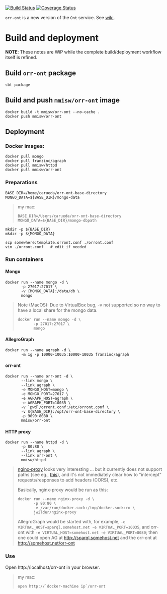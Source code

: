 [![Build Status](https://travis-ci.org/mmisw/orr-ont.svg?branch=master)](https://travis-ci.org/mmisw/orr-ont)
[![Coverage Status](https://coveralls.io/repos/github/mmisw/orr-ont/badge.svg?branch=master)](https://coveralls.io/github/mmisw/orr-ont?branch=master)



`orr-ont` is a new version of the `Ont` service.
See [wiki](https://github.com/mmisw/orr-ont/wiki).


# Build and deployment

**NOTE**: 
These notes are WiP while the complete build/deployment workflow itself is refined.


## Build `orr-ont` package

    sbt package
    
## Build and push `mmisw/orr-ont` image

    docker build -t mmisw/orr-ont --no-cache .
    docker push mmisw/orr-ont
    

## Deployment

### Docker images:

    docker pull mongo
    docker pull franzinc/agraph
    docker pull mmisw/httpd
    docker pull mmisw/orr-ont
    
  
### Preparations

    BASE_DIR=/home/carueda/orr-ont-base-directory
    MONGO_DATA=${BASE_DIR}/mongo-data
    
> my mac:
>
>    ```
>    BASE_DIR=/Users/carueda/orr-ont-base-directory
>    MONGO_DATA=${BASE_DIR}/mongo-dbpath
>    ```
>
    
    mkdir -p ${BASE_DIR}
    mkdir -p ${MONGO_DATA}
    
    scp somewhere:template.orront.conf ./orront.conf
    vim ./orront.conf   # edit if needed
    

    
### Run containers

#### Mongo

    docker run --name mongo -d \
           -p 27017:27017 \
           -v {MONGO_DATA}:/data/db \
           mongo
           
> Note (MacOS): Due to VirtualBox bug, -v not supported so no way to have 
> a local share for the mongo data.
>
>    ```
>    docker run --name mongo -d \
>           -p 27017:27017 \
>           mongo
>    ```
           
    
#### AllegroGraph

    docker run --name agraph -d \
           -m 1g -p 10000-10035:10000-10035 franzinc/agraph

    
#### orr-ont

    docker run --name orr-ont -d \
           --link mongo \
           --link agraph \
           -e MONGO_HOST=mongo \
           -e MONGO_PORT=27017 \
           -e AGRAPH_HOST=agraph \
           -e AGRAPH_PORT=10035 \
           -v `pwd`/orront.conf:/etc/orront.conf \
           -v ${BASE_DIR}:/opt/orr-ont-base-directory \
           -p 9090:8080 \
           mmisw/orr-ont

#### HTTP proxy

    docker run --name httpd -d \
           -p 80:80 \
           --link agraph \
           --link orr-ont \
           mmisw/httpd
               
>
> [nginx-proxy](https://github.com/jwilder/nginx-proxy) 
> looks very interesting ... but it currently does not support paths
> (see eg., [this](https://github.com/jwilder/nginx-proxy/pull/254)),
> and it's not immediately clear how to "intercept" requests/responses 
> to add headers (CORS), etc.
> 
> Basically, nginx-proxy would be run as this:
>
>    ```
>    docker run --name nginx-proxy -d \
>           -p 80:80 \
>           -v /var/run/docker.sock:/tmp/docker.sock:ro \
>           jwilder/nginx-proxy
>    ```
>
> AllegroGraph would be started with, for example,
> `-e VIRTUAL_HOST=sparql.somehost.net -e VIRTUAL_PORT=10035`,
> and orr-ont with
> `-e VIRTUAL_HOST=somehost.net -e VIRTUAL_PORT=8080`;
> then one could open AG at http://sparql.somehost.net 
> and the orr-ont at http://somehost.net/orr-ont
>


### Use

Open http://localhost/orr-ont in your browser.


> my mac:
>
>    ```
>    open http://`docker-machine ip`/orr-ont
>    ```
>
